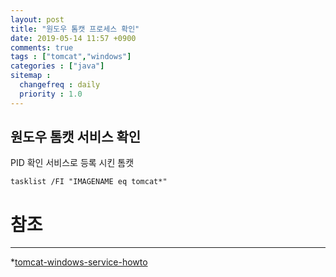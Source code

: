 ```yaml
---
layout: post
title: "원도우 톰캣 프로세스 확인"
date: 2019-05-14 11:57 +0900
comments: true
tags : ["tomcat","windows"]
categories : ["java"]
sitemap :
  changefreq : daily
  priority : 1.0
---
```


## 원도우 톰캣 서비스 확인

PID 확인 서비스로 등록 시킨 톰캣

```
tasklist /FI "IMAGENAME eq tomcat*"
```


# 참조
-----
*[tomcat-windows-service-howto](https://tomcat.apache.org/tomcat-8.0-doc/windows-service-howto.html)


